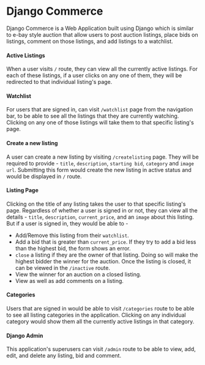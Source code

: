 # Django Commerce

Django Commerce is a Web Application built using Django which is similar to e-bay style auction that allow users to post auction listings, place bids on listings, comment on those listings, and add listings to a watchlist.

#### Active Listings

When a user visits `/` route, they can view all the currently active listings. For each of these listings, if a user clicks on any one of them, they will be redirected to that individual listing's page.

#### Watchlist

For users that are signed in, can visit `/watchlist` page from the navigation bar, to be able to see all the listings that they are currently watching. Clicking on any one of those listings will take them to that specific listing's page.

#### Create a new listing

A user can create a new listing by visiting `/createlisting` page. They will be required to provide - `title`, `description`, `starting bid`, `category` and `image url`. Submitting this form would create the new listing in active status and would be displayed in `/` route. 

#### Listing Page

Clicking on the title of any listing takes the user to that specific listing's page. Regardless of whether a user is signed in or not, they can view all the details - `title`, `description`, `current_price`, and an `image` about this listing. But if a user is signed in, they would be able to -  

* Add/Remove this listing from their `watchlist`.
* Add a bid that is greater than `current_price`. If they try to add a bid less than the highest bid, the form shows an error.
* `close` a listing if they are the owner of that listing. Doing so will make the highest bidder the winner for the auction. Once the listing is closed, it can be viewed in the `/inactive` route.
* View the winner for an auction on a closed listing.
* View as well as add comments on a listing.

#### Categories

Users that are signed in would be able to visit `/categories` route to be able to see all listing categories in the application. Clicking on any individual category would show them all the currently active listings in that category.

#### Django Admin

This application's superusers can visit `/admin` route to be able to view, add, edit, and delete any listing, bid and comment. 
